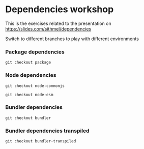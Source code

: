 # Dependencies workshop
This is the exercises related to the presentation on https://slides.com/sithmel/dependencies

Switch to different branches to play with different environments

### Package dependencies
```
git checkout package
```

### Node dependencies
```
git checkout node-commonjs

git checkout node-esm
```

### Bundler dependencies
```
git checkout bundler
```

### Bundler dependencies transpiled
```
git checkout bundler-transpiled
```
